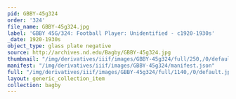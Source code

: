 ```yaml
---
pid: GBBY-45g324
order: '324'
file_name: GBBY-45g324.jpg
label: 'GBBY 45G/324: Football Player: Unidentified - c1920-1930s'
_date: 1920-1930s
object_type: glass plate negative
source: http://archives.nd.edu/Bagby/GBBY-45g324.jpg
thumbnail: "/img/derivatives/iiif/images/GBBY-45g324/full/250,/0/default.jpg"
manifest: "/img/derivatives/iiif/images/GBBY-45g324/manifest.json"
full: "/img/derivatives/iiif/images/GBBY-45g324/full/1140,/0/default.jpg"
layout: generic_collection_item
collection: bagby
---
```

